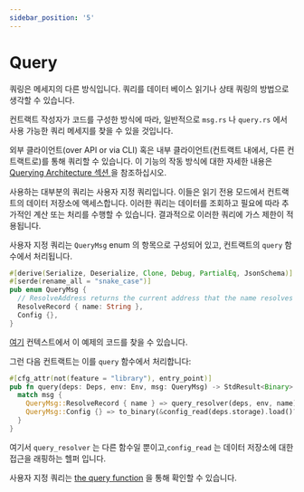 ```yaml
---
sidebar_position: '5'
---
```


# Query

쿼링은 메세지의 다른 방식입니다. 쿼리를 데이터 베이스 읽기나 상태 쿼링의 방법으로 생각할 수 있습니다.

컨트랙트 작성자가 코드를 구성한 방식에 따라, 일반적으로 `msg.rs` 나 `query.rs` 에서 사용 가능한 쿼리 메세지를 찾을 수 있을 것입니다.

외부 클라이언트(over API or via CLI) 혹은 내부 클라이언트(컨트랙트 내에서, 다른 컨트랙트로)를 통해 쿼리할 수 있습니다. 이 기능의 작동 방식에 대한 자세한 내용은 [ Querying Architecture 섹션 ](/03-architecture/04-query.md)을 참조하십시오.

사용하는 대부분의 쿼리는 사용자 지정 쿼리입니다. 이들은 읽기 전용 모드에서 컨트랙트의 데이터 저장소에 액세스합니다. 이러한 쿼리는 데이터를 조회하고 필요에 따라 추가적인 계산 또는 처리를 수행할 수 있습니다. 결과적으로 이러한 쿼리에 가스 제한이 적용됩니다.

사용자 지정 쿼리는 `QueryMsg` enum 의 항목으로 구성되어 있고, 컨트랙트의 `query` 함수에서 처리됩니다.

```rust
#[derive(Serialize, Deserialize, Clone, Debug, PartialEq, JsonSchema)]
#[serde(rename_all = "snake_case")]
pub enum QueryMsg {
  // ResolveAddress returns the current address that the name resolves to
  ResolveRecord { name: String },
  Config {},
}
```

[여기](https://github.com/InterWasm/cw-contracts/blob/main/contracts/nameservice/src/msg.rs#L20) 컨텍스트에서 이 예제의 코드를 찾을 수 있습니다.

그런 다음 컨트랙트는 이를 `query` 함수에서 처리합니다:

```rust
#[cfg_attr(not(feature = "library"), entry_point)]
pub fn query(deps: Deps, env: Env, msg: QueryMsg) -> StdResult<Binary> {
  match msg {
    QueryMsg::ResolveRecord { name } => query_resolver(deps, env, name),
    QueryMsg::Config {} => to_binary(&config_read(deps.storage).load()?),
  }
}
```

여기서 `query_resolver` 는 다른 함수일 뿐이고,`config_read` 는 데이터 저장소에 대한 접근을 래핑하는 헬퍼 입니다.

사용자 지정 쿼리는 [the query function](https://github.com/InterWasm/cw-contracts/blob/main/contracts/nameservice/src/contract.rs#L95) 을 통해 확인할 수 있습니다.
